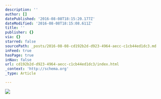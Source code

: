 ```yaml
---
description: ''
author: []
datePublished: '2016-08-08T18:15:20.177Z'
dateModified: '2016-08-08T18:15:08.611Z'
title: ''
publisher: {}
via: {}
starred: false
sourcePath: _posts/2016-08-08-cd192b2d-d923-4964-aecc-c1cb44ed1dc3.md
inFeed: true
hasPage: true
inNav: false
url: cd192b2d-d923-4964-aecc-c1cb44ed1dc3/index.html
_context: 'http://schema.org'
_type: Article

---
```

![](https://the-grid-user-content.s3-us-west-2.amazonaws.com/9d30beb0-e3d8-4f07-ad41-062e4767d968.png)